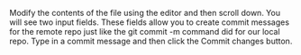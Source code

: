 Modify the contents of the file using the editor and then scroll down. You will see two input fields. These fields allow you to create commit messages for the remote repo just like the git commit -m command did for our local repo. Type in a commit message and then click the Commit changes button.
